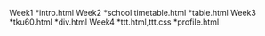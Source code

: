 Week1
   *intro.html
Week2
   *school timetable.html
   *table.html
Week3
   *tku60.html
   *div.html
Week4
   *ttt.html,ttt.css
   *profile.html